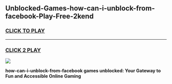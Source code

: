 
## Unblocked-Games-how-can-i-unblock-from-facebook-Play-Free-2kend
<h3>
<a href="https://premium76.site?title=how-can-i-unblock-from-facebook&ref=20M">CLICK TO PLAY</a></h3>
<hr>

<h3>
<a href="https://premium76.site?title=how-can-i-unblock-from-facebook&ref=20M">CLICK 2 PLAY</a>
  
</h3>

<a href="https://premium76.site?title=how-can-i-unblock-from-facebook&ref=19M"><img src="https://clearcache.store/games.png"></a>


**how-can-i-unblock-from-facebook games unblocked: Your Gateway to Fun and Accessible Online Gaming**

